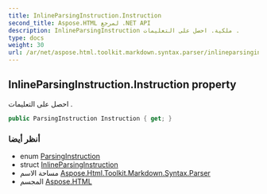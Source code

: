 ```yaml
---
title: InlineParsingInstruction.Instruction
second_title: Aspose.HTML لمرجع .NET API
description: InlineParsingInstruction ملكية. احصل على التعليمات .
type: docs
weight: 30
url: /ar/net/aspose.html.toolkit.markdown.syntax.parser/inlineparsinginstruction/instruction/
---
```

## InlineParsingInstruction.Instruction property

احصل على التعليمات .

```csharp
public ParsingInstruction Instruction { get; }
```

### أنظر أيضا

* enum [ParsingInstruction](../../parsinginstruction/)
* struct [InlineParsingInstruction](../)
* مساحة الاسم [Aspose.Html.Toolkit.Markdown.Syntax.Parser](../../inlineparsinginstruction/)
* المجسم [Aspose.HTML](../../../)


